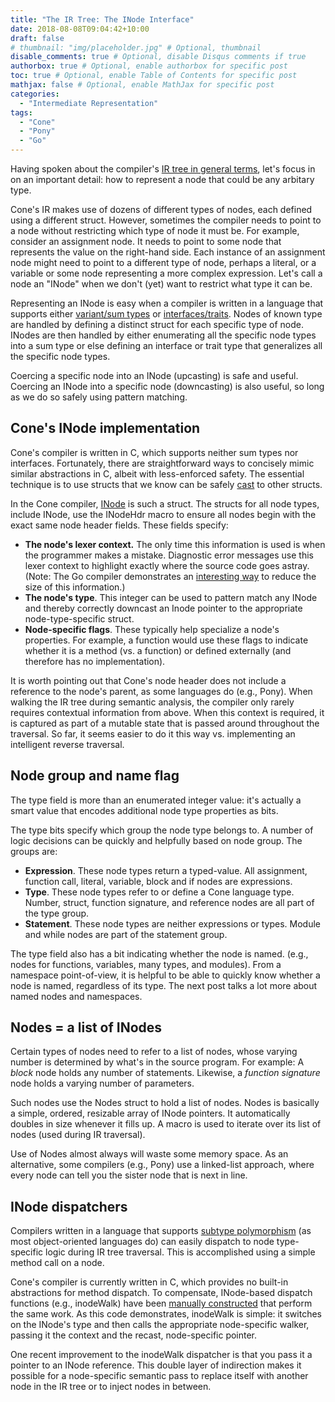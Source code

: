 ```yaml
---
title: "The IR Tree: The INode Interface"
date: 2018-08-08T09:04:42+10:00
draft: false
# thumbnail: "img/placeholder.jpg" # Optional, thumbnail
disable_comments: true # Optional, disable Disqus comments if true
authorbox: true # Optional, enable authorbox for specific post
toc: true # Optional, enable Table of Contents for specific post
mathjax: false # Optional, enable MathJax for specific post
categories:
  - "Intermediate Representation"
tags:
  - "Cone"
  - "Pony"
  - "Go"
---
```


Having spoken about the compiler's [IR tree in general terms](/post/the-ir-tree-intro),
let's focus in on an important detail: how to represent a node that could be any arbitary type.

Cone's IR makes use of dozens of different types of nodes, each defined using a different struct.
However, sometimes the compiler needs to point to a node 
without restricting which type of node it must be.
For example, consider an assignment node.
It needs to point to some node that represents the value on the right-hand side.
Each instance of an assignment node might need to point to a different type of node,
perhaps a literal, or a variable or some node representing a more complex expression.
Let's call a node an "INode" when we don't (yet) want to restrict what type it can be.

Representing an INode is easy when a compiler is written in a language
that supports either [variant/sum types](https://en.wikipedia.org/wiki/Tagged_union)
or [interfaces/traits](https://en.wikipedia.org/wiki/Protocol_(object-oriented_programming)).
Nodes of known type are handled by defining a distinct struct for each specific type of node.
INodes are then handled by
either enumerating all the specific node types into a sum type
or else defining an interface or trait type that generalizes all the specific node types.

Coercing a specific node into an INode (upcasting) is safe and useful.
Coercing an INode into a specific node (downcasting) is also useful, 
so long as we do so safely using pattern matching.

## Cone's INode implementation

Cone's compiler is written in C, which supports neither sum types nor interfaces.
Fortunately, there are straightforward ways to concisely mimic similar abstractions in C,
albeit with less-enforced safety.
The essential technique is to use structs that we know can be safely 
[cast](https://en.wikipedia.org/wiki/Type_punning) to other structs.

In the Cone compiler, [INode](https://github.com/jondgoodwin/cone/blob/master/src/c-compiler/ir/inode.h)
is such a struct.
The structs for all node types, include INode, use the INodeHdr macro
to ensure all nodes begin with the exact same node header fields.
These fields specify:

- **The node's lexer context.**
  The only time this information is used is when the programmer makes a mistake.
  Diagnostic error messages use this lexer context to highlight exactly
  where the source code goes astray.
  (Note: The Go compiler demonstrates an
  [interesting way](https://github.com/golang/go/blob/master/src/go/token/position.go)
  to reduce the size of this information.)
- **The node's type**.
  This integer can be used to pattern match any INode and thereby correctly downcast
  an Inode pointer to the appropriate node-type-specific struct.
- **Node-specific flags**. These typically help specialize a node's properties.
  For example, a function would use these flags to indicate whether it is
  a method (vs. a function) or defined externally (and therefore has no implementation).

It is worth pointing out that Cone's node header does not include
a reference to the node's parent, as some languages do (e.g., Pony).
When walking the IR tree during semantic analysis, the compiler only rarely
requires contextual information from above.
When this context is required, it is captured as part of a mutable state
that is passed around throughout the traversal.
So far, it seems easier to do it this way vs. implementing an intelligent reverse traversal.

## Node group and name flag

The type field is more than an enumerated integer value:
it's actually a smart value that encodes additional node type properties as bits.

The type bits specify which group the node type belongs to.
A number of logic decisions can be quickly and helpfully based on node group.
The groups are:

- **Expression**. These node types return a typed-value.
  All assignment, function call, literal, variable, block and if nodes are expressions.
- **Type**. These node types refer to or define a Cone language type.
  Number, struct, function signature, and reference nodes are all part of the type group.
- **Statement**. These node types are neither expressions or types.
  Module and while nodes are part of the statement group.
  
The type field also has a bit indicating whether the node is named.
(e.g., nodes for functions, variables, many types, and modules).
From a namespace point-of-view, it is helpful to be able to quickly
know whether a node is named, regardless of its type.
The next post talks a lot more about named nodes and namespaces.

## Nodes = a list of INodes

Certain types of nodes need to refer to a list of nodes,
whose varying number is determined by what's in the source program.
For example: A *block* node holds any number of statements.
Likewise, a *function signature* node holds a varying number of parameters.

Such nodes use the Nodes struct to hold a list of nodes.
Nodes is basically a simple, ordered, resizable array of INode pointers.
It automatically doubles in size whenever it fills up.
A macro is used to iterate over its list of nodes (used during IR traversal).

Use of Nodes almost always will waste some memory space.
As an alternative, some compilers (e.g., Pony) use a linked-list approach,
where every node can tell you the sister node that is next in line.

## INode dispatchers

Compilers written in a language that supports 
[subtype polymorphism](https://en.wikipedia.org/wiki/Subtyping)
(as most object-oriented languages do)
can easily dispatch to node type-specific logic during IR tree traversal.
This is accomplished using a simple method call on a node.

Cone's compiler is currently written in C,
which provides no built-in abstractions for method dispatch.
To compensate, INode-based dispatch functions (e.g., inodeWalk) have been 
[manually constructed](https://github.com/jondgoodwin/cone/blob/master/src/c-compiler/ir/inode.c)
that perform the same work.
As this code demonstrates, inodeWalk is simple: it switches on the INode's type
and then calls the appropriate node-specific walker,
passing it the context and the recast, node-specific pointer.

One recent improvement to the inodeWalk dispatcher is that you
pass it a pointer to an INode reference.
This double layer of indirection makes it possible 
for a node-specific semantic pass to replace itself with another
node in the IR tree or to inject nodes in between.

